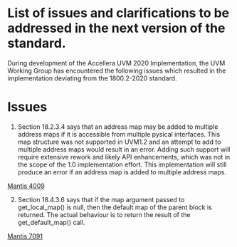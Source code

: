 # List of issues and clarifications to be addressed in the next version of the standard.

During development of the Accellera UVM 2020 Implementation, the UVM Working Group has encountered
the following issues which resulted in the implementation deviating from the 1800.2-2020 standard.

# Issues

1. Section 18.2.3.4 says that an address map may be added to multiple address maps if it is accessible from multiple pysical interfaces.  This map structure was not supported in UVM1.2 and an attempt to add to multiple address maps would result in an error.  Adding such support will require extensive rework and likely API enhancements, which was not in the scope of the 1.0 implementation effort.  This implementation will still produce an error if an address map is added to multiple address maps.

[Mantis 4009](https://accellera.mantishub.io/view.php?id=4009)

2. Section 18.4.3.6 says that if the map argument passed to get_local_map() is null, then the default map of the parent block is returned. The actual behaviour is to return the result of the get_default_map() call.

[Mantis 7091](https://accellera.mantishub.io/view.php?id=7091)
